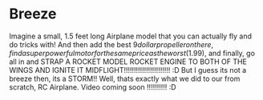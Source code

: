 # Breeze
Imagine a small, 1.5 feet long Airplane model that you can actually fly and do tricks with! And then add the best $9 dollar propeller on there, find a super powerful motor for the same price as the worst ($1.99), and finally, go all in and STRAP A ROCKET MODEL ROCKET ENGINE TO BOTH OF THE WINGS AND IGNITE IT MIDFLIGHT!!!!!!!!!!!!!!!!!!!!!!! :D
But I guess its not a breeze then, its a STORM!! Well, thats exactly what we did to our from scratch, RC Airplane. Video coming soon !!!!!!!!!! :D
